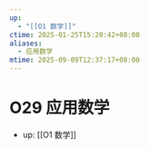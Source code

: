 ```yaml
---
up:
  - "[[O1 数学]]"
ctime: 2025-01-25T15:20:42+08:00
aliases:
  - 应用数学
mtime: 2025-09-09T12:37:17+08:00
---
```


# O29 应用数学

- up: [[O1 数学]]
